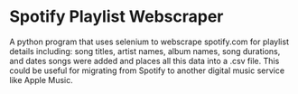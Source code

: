 # Spotify Playlist Webscraper
A python program that uses selenium to webscrape spotify.com for playlist details including: song titles, artist names, album names, song durations, and dates songs were added and places all this data into a .csv file. This could be useful for migrating from Spotify to another digital music service like Apple Music.
